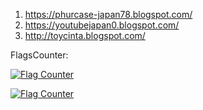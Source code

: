 1. https://phurcase-japan78.blogspot.com/
2. https://youtubejapan0.blogspot.com/
3. http://toycinta.blogspot.com/

FlagsCounter:

<a href="https://info.flagcounter.com/rQVx"><img src="https://s01.flagcounter.com/mini/rQVx/bg_FFFFFF/txt_000000/border_CCCCCC/flags_1/" alt="Flag Counter" border="0"></a>

<a href="https://info.flagcounter.com/HIzo"><img src="https://s11.flagcounter.com/count2/HIzo/bg_FFFFFF/txt_000000/border_CCCCCC/columns_4/maxflags_40/viewers_0/labels_1/pageviews_1/flags_0/percent_0/" alt="Flag Counter" border="0"></a>
